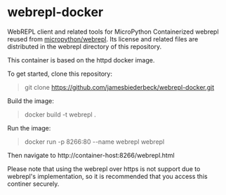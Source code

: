 # webrepl-docker
WebREPL client and related tools for MicroPython
Containerized webrepl reused from [micropython/webrepl](https://github.com/micropython/webrepl).
Its license and related files are distributed in the webrepl directory of this repository.

This container is based on the httpd docker image. 

To get started, clone this repository:
>git clone https://github.com/jamesbiederbeck/webrepl-docker.git

Build the image:
>docker build -t  webrepl .

Run the image:
>docker run -p 8266:80 --name webrepl webrepl

Then navigate to http://container-host:8266/webrepl.html
  
Please note that using the webrepl over https is not support due to webrepl's implementation, so it is recommended that you access this continer securely.
